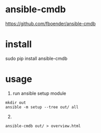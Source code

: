 # ansible-cmdb
https://github.com/fboender/ansible-cmdb  
# install
sudo pip install ansible-cmdb
# usage
1. run ansible setup module
```
mkdir out
ansible -m setup --tree out/ all
```
2. 
```
ansible-cmdb out/ > overview.html
```

